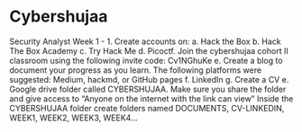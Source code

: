 # Cybershujaa
Security Analyst
Week 1 - 1. Create accounts on: 
a.  Hack the Box
b. Hack The Box Academy 
c. Try Hack Me 
d. Picoctf. Join the cybershujaa cohort II classroom using the following invite code: Cv1NGhuKe
e. Create a blog to document your progress as you learn. The following platforms were suggested: Medium,                         hackmd, or GitHub pages 
f. LinkedIn
g. Create a CV 
e. Google drive folder called CYBERSHUJAA. Make sure you share the folder and give access to “Anyone on  the internet with the link can view” Inside the CYBERSHUJAA folder create folders named DOCUMENTS, CV-LINKEDIN, WEEK1, WEEK2, WEEK3, WEEK4...
